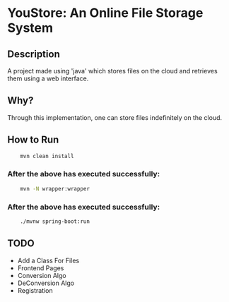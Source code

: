 # YouStore: An Online File Storage System
 
## Description
A project made using 'java' which stores files on the cloud and retrieves them using a web interface.

## Why?
Through this implementation, one can store files indefinitely on the cloud.

## How to Run
```bash
    mvn clean install
```
### After the above has executed successfully: 
```bash
    mvn -N wrapper:wrapper
```
### After the above has executed successfully: 
```bash
    ./mvnw spring-boot:run
```

## TODO
- Add a Class For Files
- Frontend Pages
- Conversion Algo
- DeConversion Algo
- Registration
